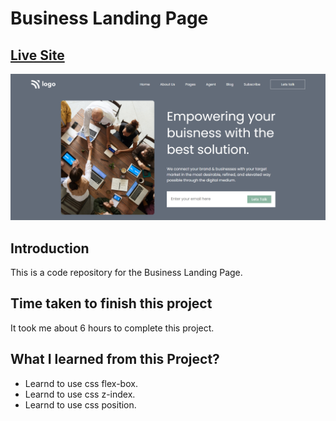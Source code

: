 # Business Landing Page

## [Live Site](https://business-landing-web.netlify.app)

![Live-site-screenshot](images/Project-12.png)

## Introduction

This is a code repository for the Business Landing Page.

## Time taken to finish this project

It took me about 6 hours to complete this project.

## What I learned from this Project?

- Learnd to use css flex-box.
- Learnd to use css z-index.
- Learnd to use css position.

